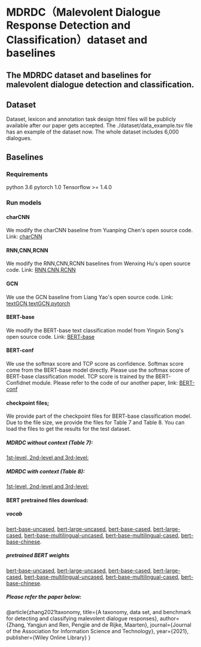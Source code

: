   
# MDRDC（Malevolent Dialogue Response Detection and Classification）dataset and baselines

## The MDRDC dataset and baselines for malevolent dialogue detection and classification.

## Dataset
Dataset, lexicon and annotation task design html files will be publicly available after our paper gets accepted.
The ./dataset/data_example.tsv file has an example of the dataset now. The whole dataset includes 6,000 dialogues.


## Baselines
### Requirements
python 3.6
pytorch 1.0
Tensorflow >= 1.4.0

### Run models
#### charCNN
We modify the charCNN baseline from Yuanping Chen's open source code.
Link: [charCNN](https://github.com/srviest/char-cnn-text-classification-pytorch)
#### RNN,CNN,RCNN
We modify the RNN,CNN,RCNN baselines from Wenxing Hu's open source code.
Link: [RNN,CNN,RCNN](https://github.com/649453932/Chinese-Text-Classification-Pytorch)

#### GCN
We use the GCN baseline from Liang Yao's open source code.
Link: [textGCN](https://github.com/yao8839836/text_gcn),[textGCN.pytorch](https://github.com/iworldtong/text_gcn.pytorch)

#### BERT-base
We modify the BERT-base text classification model from Yingxin Song's open source code.
Link:
[BERT-base](https://github.com/songyingxin/Bert-TextClassification)

#### BERT-conf
We use the softmax score and TCP score as confidence.
Softmax score come from the BERT-base model directly. Please use the softmax score of BERT-base classification model.
TCP score is trained by the BERT-Confidnet module. Please refer to the code of our another paper, link: [BERT-conf](https://github.com/repozhang/CaSE_HMCEval)

#### checkpoint files;
We provide part of the checkpoint files for BERT-base classification model.
Due to the file size, we provide the files for Table 7 and Table 8.
You can load the files to get the results for the test dataset.

##### MDRDC without context (Table 7):
[1st-level, 2nd-level and 3rd-level:](https://drive.google.com/file/d/1Ih6UQas7aVpKw2FR179ro7xKORpNU6I9/view?usp=sharing)

##### MDRDC with context (Table 8):
[1st-level, 2nd-level and 3rd-level:](https://drive.google.com/file/d/17sfHuwjRPOn0T6C2T7ARw8WMtsjJ_iRU/view?usp=sharing)


#### BERT pretrained files download:
##### vocab
[bert-base-uncased](https://s3.amazonaws.com/models.huggingface.co/bert/bert-base-uncased-vocab.txt),
[bert-large-uncased](https://s3.amazonaws.com/models.huggingface.co/bert/bert-large-uncased-vocab.txt),
[bert-base-cased](https://s3.amazonaws.com/models.huggingface.co/bert/bert-base-cased-vocab.txt),
[bert-large-cased](https://s3.amazonaws.com/models.huggingface.co/bert/bert-large-cased-vocab.txt),
[bert-base-multilingual-uncased](https://s3.amazonaws.com/models.huggingface.co/bert/bert-base-multilingual-uncased-vocab.txt),
[bert-base-multilingual-cased](https://s3.amazonaws.com/models.huggingface.co/bert/bert-base-multilingual-cased-vocab.txt),
[bert-base-chinese](https://s3.amazonaws.com/models.huggingface.co/bert/bert-base-chinese-vocab.txt).

##### pretrained BERT weights
[bert-base-uncased](https://s3.amazonaws.com/models.huggingface.co/bert/bert-base-uncased.tar.gz),
[bert-large-uncased](https://s3.amazonaws.com/models.huggingface.co/bert/bert-large-uncased.tar.gz),
[bert-base-cased](https://s3.amazonaws.com/models.huggingface.co/bert/bert-base-cased.tar.gz),
[bert-large-cased](https://s3.amazonaws.com/models.huggingface.co/bert/bert-large-cased.tar.gz),
[bert-base-multilingual-uncased](https://s3.amazonaws.com/models.huggingface.co/bert/bert-base-multilingual-uncased.tar.gz),
[bert-base-multilingual-cased](https://s3.amazonaws.com/models.huggingface.co/bert/bert-base-multilingual-cased.tar.gz),
[bert-base-chinese](https://s3.amazonaws.com/models.huggingface.co/bert/bert-base-chinese.tar.gz).


##### Please refer the paper below:
@article{zhang2021taxonomy,
  title={A taxonomy, data set, and benchmark for detecting and classifying malevolent dialogue responses},
  author={Zhang, Yangjun and Ren, Pengjie and de Rijke, Maarten},
  journal={Journal of the Association for Information Science and Technology},
  year={2021},
  publisher={Wiley Online Library}
}
        
        


